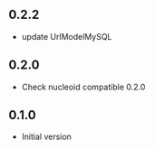 ## 0.2.2

- update UrlModelMySQL

## 0.2.0

- Check nucleoid compatible 0.2.0

## 0.1.0

- Initial version

